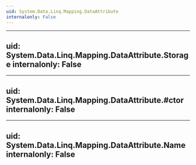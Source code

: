 ```yaml
---
uid: System.Data.Linq.Mapping.DataAttribute
internalonly: False
---
```


---
uid: System.Data.Linq.Mapping.DataAttribute.Storage
internalonly: False
---

---
uid: System.Data.Linq.Mapping.DataAttribute.#ctor
internalonly: False
---

---
uid: System.Data.Linq.Mapping.DataAttribute.Name
internalonly: False
---
